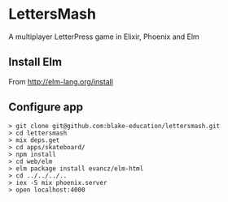 # LettersMash

A multiplayer LetterPress game in Elixir, Phoenix and Elm

## Install Elm

From http://elm-lang.org/install


## Configure app

```
> git clone git@github.com:blake-education/lettersmash.git
> cd lettersmash
> mix deps.get
> cd apps/skateboard/
> npm install
> cd web/elm
> elm package install evancz/elm-html
> cd ../../../..
> iex -S mix phoenix.server
> open localhost:4000
```

